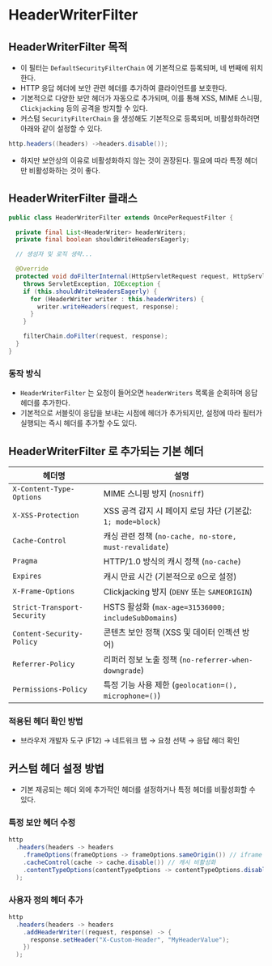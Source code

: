 # HeaderWriterFilter

## HeaderWriterFilter 목적

- 이 필터는 `DefaultSecurityFilterChain` 에 기본적으로 등록되며, 네 번째에 위치한다.
- HTTP 응답 헤더에 보안 관련 헤더를 추가하여 클라이언트를 보호한다.
- 기본적으로 다양한 보안 헤더가 자동으로 추가되며, 이를 통해 XSS, MIME 스니핑, `Clickjacking` 등의 공격을 방지할 수 있다.
- 커스텀 `SecurityFilterChain` 을 생성해도 기본적으로 등록되며, 비활성화하려면 아래와 같이 설정할 수 있다.

```java
http.headers((headers) ->headers.disable());
```

- 하지만 보안상의 이유로 비활성화하지 않는 것이 권장된다. 필요에 따라 특정 헤더만 비활성화하는 것이 좋다.

## HeaderWriterFilter 클래스

```java
public class HeaderWriterFilter extends OncePerRequestFilter {

  private final List<HeaderWriter> headerWriters;
  private final boolean shouldWriteHeadersEagerly;

  // 생성자 및 로직 생략...

  @Override
  protected void doFilterInternal(HttpServletRequest request, HttpServletResponse response, FilterChain filterChain)
    throws ServletException, IOException {
    if (this.shouldWriteHeadersEagerly) {
      for (HeaderWriter writer : this.headerWriters) {
        writer.writeHeaders(request, response);
      }
    }

    filterChain.doFilter(request, response);
  }
}
```

### 동작 방식

- `HeaderWriterFilter` 는 요청이 들어오면 `headerWriters` 목록을 순회하며 응답 헤더를 추가한다.
- 기본적으로 서블릿이 응답을 보내는 시점에 헤더가 추가되지만, 설정에 따라 필터가 실행되는 즉시 헤더를 추가할 수도 있다.

## HeaderWriterFilter 로 추가되는 기본 헤더

| 헤더명                         | 설명                                               |
|-----------------------------|--------------------------------------------------|
| `X-Content-Type-Options`    | MIME 스니핑 방지 (`nosniff`)                          |
| `X-XSS-Protection`          | XSS 공격 감지 시 페이지 로딩 차단 (기본값: `1; mode=block`)     |
| `Cache-Control`             | 캐싱 관련 정책 (`no-cache, no-store, must-revalidate`) |
| `Pragma`                    | HTTP/1.0 방식의 캐시 정책 (`no-cache`)                  |
| `Expires`                   | 캐시 만료 시간 (기본적으로 `0`으로 설정)                        |
| `X-Frame-Options`           | Clickjacking 방지 (`DENY` 또는 `SAMEORIGIN`)         |
| `Strict-Transport-Security` | HSTS 활성화 (`max-age=31536000; includeSubDomains`) |
| `Content-Security-Policy`   | 콘텐츠 보안 정책 (XSS 및 데이터 인젝션 방어)                     |
| `Referrer-Policy`           | 리퍼러 정보 노출 정책 (`no-referrer-when-downgrade`)      |
| `Permissions-Policy`        | 특정 기능 사용 제한 (`geolocation=(), microphone=()`)    |

### 적용된 헤더 확인 방법

- 브라우저 개발자 도구 (F12) → 네트워크 탭 → 요청 선택 → 응답 헤더 확인

## 커스텀 헤더 설정 방법

- 기본 제공되는 헤더 외에 추가적인 헤더를 설정하거나 특정 헤더를 비활성화할 수 있다.

### 특정 보안 헤더 수정

```java
http
  .headers(headers -> headers
    .frameOptions(frameOptions -> frameOptions.sameOrigin()) // iframe 사용 허용 (같은 출처)
    .cacheControl(cache -> cache.disable()) // 캐시 비활성화
    .contentTypeOptions(contentTypeOptions -> contentTypeOptions.disable()) // MIME 스니핑 방지 해제
  );
```

### 사용자 정의 헤더 추가

```java
http
  .headers(headers -> headers
    .addHeaderWriter((request, response) -> {
      response.setHeader("X-Custom-Header", "MyHeaderValue");
    })
  );
```

